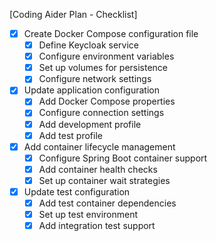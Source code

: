 [Coding Aider Plan - Checklist]

- [x] Create Docker Compose configuration file
  - [x] Define Keycloak service
  - [x] Configure environment variables
  - [x] Set up volumes for persistence
  - [x] Configure network settings

- [x] Update application configuration
  - [x] Add Docker Compose properties
  - [x] Configure connection settings
  - [x] Add development profile
  - [x] Add test profile

- [x] Add container lifecycle management
  - [x] Configure Spring Boot container support
  - [x] Add container health checks
  - [x] Set up container wait strategies

- [x] Update test configuration
  - [x] Add test container dependencies
  - [x] Set up test environment
  - [x] Add integration test support
